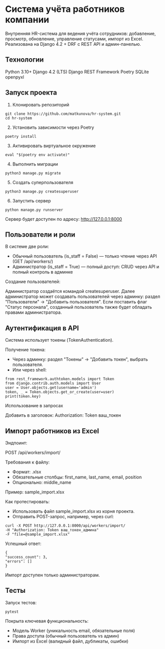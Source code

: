 # Система учёта работников компании

Внутренняя HR-система для ведения учёта сотрудников: добавление, просмотр, обновление, управление статусами, импорт из Excel.
Реализована на Django 4.2 + DRF с REST API и админ-панелью.

## Технологии

Python 3.10+
Django 4.2 (LTS)
Django REST Framework
Poetry
SQLite
openpyxl

## Запуск проекта

1. Клонировать репозиторий
```
git clone https://github.com/matkunova/hr-system.git
cd hr-system
```
2. Установить зависимости через Poetry
```
poetry install
```
3. Активировать виртуальное окружение
```
eval "$(poetry env activate)"
```
4. Выполнить миграции
```
python3 manage.py migrate
```
5. Создать суперпользователя
```
python3 manage.py createsuperuser
```
6. Запустить сервер
```
python manage.py runserver
```
Сервер будет доступен по адресу: http://127.0.0.1:8000

## Пользователи и роли

В системе две роли:
- Обычный пользователь (is_staff = False) — только чтение через API (GET /api/workers/)
- Администратор (is_staff = True) — полный доступ: CRUD через API и полный контроль в админке

Создание пользователей:

Администратор создаётся командой createsuperuser. Далее администратор может создавать пользователей через админку: раздел "Пользователи" → "Добавить пользователя". Если поставить флаг "Статус персонала", созданный пользователь также будет обладать правами администратора.

## Аутентификация в API
Система использует токены (TokenAuthentication).

Получение токена:
- Через админку: раздел "Токены" → "Добавить токен", выбрать пользователя.
- Или через shell:
```
from rest_framework.authtoken.models import Token
from django.contrib.auth.models import User
user = User.objects.get(username='admin')
token, _ = Token.objects.get_or_create(user=user)
print(token.key)
```
Использование в запросах

Добавить в заголовок:
Authorization: Token ваш_токен

## Импорт работников из Excel

Эндпоинт:

POST /api/workers/import/

Требования к файлу:
- Формат: .xlsx
- Обязательные столбцы: first_name, last_name, email, position
- Опционально: middle_name

Пример: sample_import.xlsx

Как протестировать:
- Использовать файл sample_import.xlsx из корня проекта.
- Отправить POST-запрос, например, через curl:
```
curl -X POST http://127.0.0.1:8000/api/workers/import/
-H "Authorization: Token ваш_токен_админа"
-F "file=@sample_import.xlsx"
```
Успешный ответ:
```
{
"success_count": 3,
"errors": []
}
```
Импорт доступен только администраторам.

## Тесты

Запуск тестов:
```
pytest
```

Покрыта ключевая функциональность:
- Модель Worker (уникальность email, обязательные поля)
- Права доступа (обычный пользователь vs админ)
- Импорт из Excel (валидный файл, дубликаты, ошибки)
